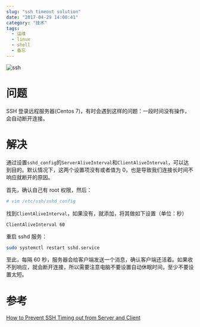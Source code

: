 ```yaml
---
slug: "ssh timeout solution"
date: "2017-04-29 14:00:41"
category: "技术"
tags:
  - 运维
  - linux
  - shell
  - 备忘
---
```


![ssh](/images/ssh.png)

# 问题

SSH 登录远程服务器(Centos 7)，有时会遇到这样的问题：一段时间没有操作，会自动断开连接。

# 解决

通过设置`sshd_config`的`ServerAliveInterval`和`ClientAliveInterval`，可以达到目的。默认情况下，这两个设置项没有或者值为 0，也是导致我们连接长时间不响应就断开的原因。

首先，确认自己有 root 权限，然后：

```bash
# vim /etc/ssh/sshd_config
```

找到`ClientAliveInterval`，如果没有，就添加，将其做如下设置（单位：秒）

```
ClientAliveInterval 60
```

重启 sshd 服务：

```bash
sudo systemctl restart sshd.service
```

至此，每隔 60 秒，服务器会给客户端发送一个消息，确认客户端还活着。如果收不到响应，就会断开连接，所以需要注意电脑不要设置自动休眠时间，至少不要设置太短。

# 参考

[How to Prevent SSH Timing out from Server and Client](https://www.ehowstuff.com/prevent-ssh-timing-out/)
